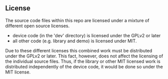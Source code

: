 ## License

The source code files within this repo are licensed under a mixture of
different open source licenses.

* device code (in the 'dev' directory) is licensed under the GPLv2 or later
* all other code (e.g. library and demo) is licensed under MIT.

Due to these different licenses this combined work must be distributed under
the GPLv2 or later. This fact, however, does not affect the licensing of the
individual source files. Thus, if the library or other MIT licensed work is
distributed independently of the device code, it would be done so under the MIT
license.
